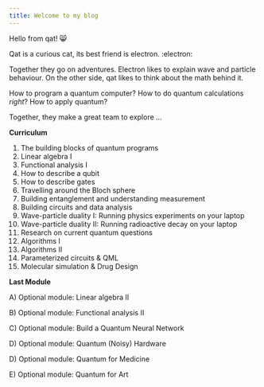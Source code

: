 ```yaml
---
title: Welcome to my blog
---
```


Hello from qat! 😸

Qat is a curious cat, its best friend is electron. :electron:

Together they go on adventures. Electron likes to explain wave and particle behaviour. On the other side, qat likes to think about the math behind it.

How to program a quantum computer?
How to do quantum calculations *right*?
How to apply quantum?

Together, they make a great team to explore  ...



__Curriculum__
1) The building blocks of quantum programs
2) Linear algebra I
3) Functional analysis I
4) How to describe a qubit
5) How to describe gates
6) Travelling around the Bloch sphere
7) Building entanglement and understanding measurement
8) Building circuits and data analysis
9) Wave-particle duality I: Running physics experiments on your laptop
10) Wave-particle duality II: Running radioactive decay on your laptop
11) Research on current quantum questions
12) Algorithms I
13) Algorithms II
14) Parameterized circuits & QML
15) Molecular simulation & Drug Design



__Last Module__

A) Optional module: Linear algebra II

B) Optional module: Functional analysis II

C) Optional module: Build a Quantum Neural Network

D) Optional module: Quantum (Noisy) Hardware

D) Optional module: Quantum for Medicine

E) Optional module: Quantum for Art

